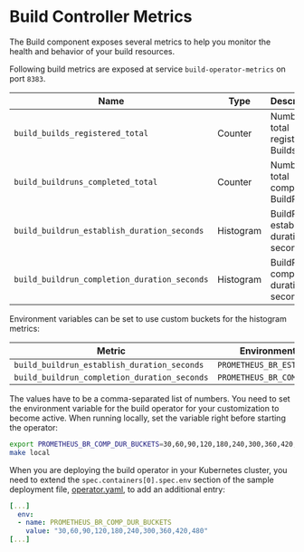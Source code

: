<!--
Copyright The Shipwright Contributors

SPDX-License-Identifier: Apache-2.0
-->

# Build Controller Metrics

The Build component exposes several metrics to help you monitor the health and behavior of your build resources.

Following build metrics are exposed at service `build-operator-metrics` on port `8383`.

| Name | Type | Description | Label | Status |
| ---- | ---- | ----------- | ----- | ------ |
| `build_builds_registered_total` | Counter | Number of total registered Builds. | buildstrategy=<build_buildstrategy_name> | experimental |
| `build_buildruns_completed_total` | Counter | Number of total completed BuildRuns. | buildstrategy=<build_buildstrategy_name> | experimental |
| `build_buildrun_establish_duration_seconds` | Histogram | BuildRun establish duration in seconds. | buildstrategy=<build_buildstrategy_name><br>namespace=<buildrun_namespace> | experimental |
| `build_buildrun_completion_duration_seconds` | Histogram | BuildRun completion duration in seconds. | buildstrategy=<build_buildstrategy_name><br>namespace=<buildrun_namespace> | experimental |

Environment variables can be set to use custom buckets for the histogram metrics:

| Metric                                       | Environment variable             | Default                                  |
| -------------------------------------------- | -------------------------------- | ---------------------------------------- |
| `build_buildrun_establish_duration_seconds`  | `PROMETHEUS_BR_EST_DUR_BUCKETS`  | `0,1,2,3,5,7,10,15,20,30`                |
| `build_buildrun_completion_duration_seconds` | `PROMETHEUS_BR_COMP_DUR_BUCKETS` | `50,100,150,200,250,300,350,400,450,500` |

The values have to be a comma-separated list of numbers. You need to set the environment variable for the build operator for your customization to become active. When running locally, set the variable right before starting the operator:

```bash
export PROMETHEUS_BR_COMP_DUR_BUCKETS=30,60,90,120,180,240,300,360,420,480
make local
```

When you are deploying the build operator in your Kubernetes cluster, you need to extend the `spec.containers[0].spec.env` section of the sample deployment file, [operator.yaml](../deploy/operator.yaml), to add an additional entry:

```yaml
[...]
  env:
  - name: PROMETHEUS_BR_COMP_DUR_BUCKETS
    value: "30,60,90,120,180,240,300,360,420,480"
[...]
```
